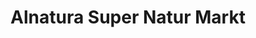 ---
title: "Alnatura Super Natur Markt"
url: /hannover/alnatura-super-natur-markt/
shop: Supermarkt
---
